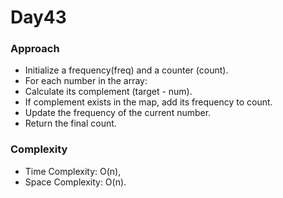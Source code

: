 # Day43

### Approach

- Initialize a frequency(freq) and a counter (count).
- For each number in the array:
 - Calculate its complement (target - num).
 - If complement exists in the map, add its frequency to count.
 - Update the frequency of the current number.
- Return the final count.

### Complexity

- Time Complexity: O(n),
- Space Complexity: O(n).

